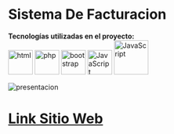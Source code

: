 # Sistema De Facturacion 


**Tecnologías utilizadas en el proyecto:**  
<img src="https://img.icons8.com/color/344/html-5--v1.png" alt="html" width="50"/>
<img src="https://img.icons8.com/officel/344/php-logo.png" alt="php" width="50"/>
<img src="https://img.icons8.com/color/144/bootstrap--v2.png" alt="bootstrap" width="50"/>
<img src="https://img.icons8.com/color/344/javascript--v1.png" alt="JavaScript" width="50"/>
<img src="https://img.icons8.com/color/344/000000/mysql-logo.png" alt="JavaScript" width="70"/>



![presentacion](https://github.com/RicardoMacias7/SistemaDeFacturacion/blob/main/gestion_factura.png)






# [**Link Sitio Web** ](http://facturaciondeproductos.infinityfreeapp.com/)
